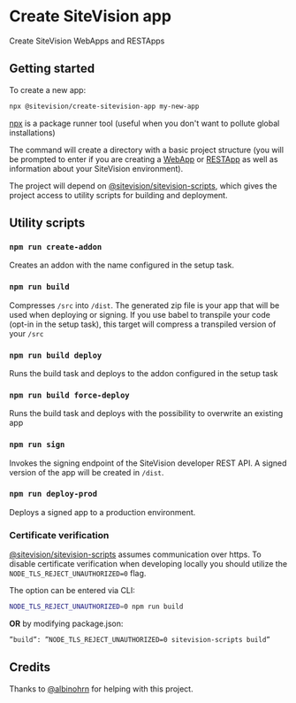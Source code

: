 # Create SiteVision app

Create SiteVision WebApps and RESTApps

## Getting started

To create a new app:

```sh
npx @sitevision/create-sitevision-app my-new-app
```

[npx](https://medium.com/@maybekatz/introducing-npx-an-npm-package-runner-55f7d4bd282b) is a package runner tool (useful when you don't want to pollute global installations)

The command will create a directory with a basic project structure (you will be prompted to enter if you are creating a [WebApp](https://developer.sitevision.se/docs/webapps) or [RESTApp](https://developer.sitevision.se/docs/rest-api/restapps) as well as information about your SiteVision environment).

The project will depend on [@sitevision/sitevision-scripts](https://github.com/sitevision/sitevision-scripts), which gives the project access to utility scripts for building and deployment.

## Utility scripts

### `npm run create-addon`

Creates an addon with the name configured in the setup task.

### `npm run build`

Compresses `/src` into `/dist`. The generated zip file is your app that will be used when deploying or signing. If you use babel to transpile your code (opt-in in the setup task), this target will compress a transpiled version of your `/src`

### `npm run build deploy`

Runs the build task and deploys to the addon configured in the setup task

### `npm run build force-deploy`

Runs the build task and deploys with the possibility to overwrite an existing app

### `npm run sign`

Invokes the signing endpoint of the SiteVision developer REST API. A signed version of the app will be created in `/dist`.

### `npm run deploy-prod`

Deploys a signed app to a production environment.

### Certificate verification

[@sitevision/sitevision-scripts](https://github.com/sitevision/sitevision-scripts) assumes communication over https. To disable certificate verification when developing locally you should utilize the `NODE_TLS_REJECT_UNAUTHORIZED=0` flag.

The option can be entered via CLI:

```sh
NODE_TLS_REJECT_UNAUTHORIZED=0 npm run build
```

**OR** by modifying package.json:

```sh
”build”: ”NODE_TLS_REJECT_UNAUTHORIZED=0 sitevision-scripts build”
```

## Credits

Thanks to [@albinohrn](https://github.com/albinohrn) for helping with this project.
